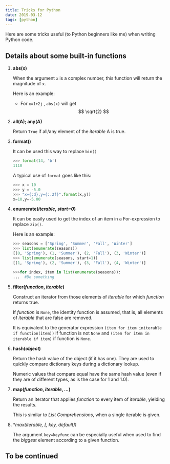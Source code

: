```yaml
---
title: Tricks for Python
date: 2019-03-12
tags: [python]
---
```


Here are some tricks useful (to Python beginners like me) when writing Python code.

## Details about some built-in functions

1. **abs(x)**

   When the argument `x` is a complex number, this function will return the magnitude of `x`. 

   Here is an example: 

   - For `x=1+2j` , `abs(x)` will get $$ \sqrt{2} $$

2. **all(A); any(A)**

   Return `True` if all/any element of the *iterable* A is true.

3. **format()**

   It can be used this way to replace `bin()`

   ```python
   >>> format(14, 'b')
   1110
   ```
   A typical use of `format` goes like this:

   ```python
   >>> x = 10
   >>> y = -5.0
   >>> "x={:d},y={:.2f}".format(x,y))
   x=10,y=-5.00
   ```

<!-- more --> 

4. **enumerate(*iterable*, *start=0*)**

   It can be easily used to get the index of an item in a For-expression to replace `zip()`. 

   Here is an example:

   ```python
   >>> seasons = ['Spring', 'Summer', 'Fall', 'Winter']
   >>> list(enumerate(seasons))
   [(0, 'Spring'), (1, 'Summer'), (2, 'Fall'), (3, 'Winter')]
   >>> list(enumerate(seasons, start=1))
   [(1, 'Spring'), (2, 'Summer'), (3, 'Fall'), (4, 'Winter')]
   
   >>>for index, item in list(enumerate(seasons)):
   ...	#Do something
   ```

5. **filter(*function*, *iterable*)**

   Construct an iterator from those elements of *iterable* for which *function* returns true.

   If *function* is `None`, the identity function is assumed, that is, all elements of *iterable* that are false are removed.

   It is equivalent to the generator expression `(item for item initerable if function(item))` if function is not `None` and `(item for item in iterable if item)` if function is `None`.

6. **hash(*object*)**

   Return the hash value of the object (if it has one). They are used to quickly compare dictionary keys during a dictionary lookup.

   Numeric values that compare equal have the same hash value (even if they are of different types, as is the case for 1 and 1.0).

7. **map(*function*, *iterable*, *...*)**

   Return an iterator that applies *function* to every item of *iterable*, yielding the results.

   This is similar to *List Comprehensions*, when a single iterable is given.

8. **max(*iterable*, *[, *key*, *default*])**

   The argument `key=keyfunc` can be especially useful when used to find the *biggest* element according to a given function.

## To be continued